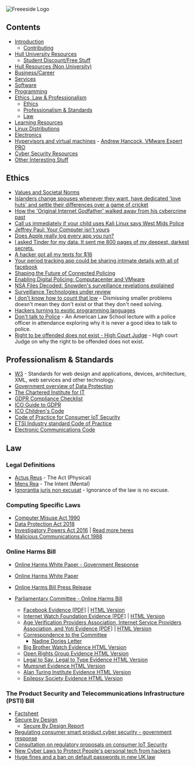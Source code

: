 ![Freeeside Logo](https://camo.githubusercontent.com/8824210474b9586405f0b11e210ea266599c9f83/68747470733a2f2f63646e2e7261776769742e636f6d2f467265657369646548756c6c2f4c6f676f732f6d61737465722f66726565736964655f7371756172655f706174682e737667 "Freeside Logo")

## Contents
- [Introduction](README.md#introduction)
   - [Contributing](README.md#contributing)
- [Hull University Resources](README.md#hulluniversity)
   - [Student Discount/Free Stuff](README.md#freestuff)
- [Hull Resources (Non University)](README.md#hull)
- [Business/Career](README.md#business)
- [Services](README.md#services)
- [Software](README.md#software)
- [Programming](Programming.md)
- [Ethics, Law & Professionalism](Ethics_Law_Professionalism.md)
    - [Ethics](Ethics_Law_Professionalism.md#ethics)
    - [Professionalism & Standards](Ethics_Law_Professionalism.md#standards)
    - [Law](Ethics_Law_Professionalism.md#law)
- [Learning Resources](README.md#education)
- [Linux Distributions](README.md#linux)
- [Electronics](Electronics.md)
- [Hypervisors and virtual machines](Virtualisation.md#virtualisation)
       - [Andrew Hancock, VMware Expert PRO](Virtualisation.md#andrewhancock)
- [Cyber Security Resources](CyberSecurity.md)
- [Other Interesting Stuff](README.md#misc)

## Ethics <a name="ethics"></a>

- [Values and Societal Norms](https://www.sociologydiscussion.com/society/values-and-norms-of-society-conformity-conflict-and-deviation-in-norms/2292)
- [Islanders change spouses whenever they want, have dedicated 'love huts' and settle their differences over a game of cricket](https://www.dailymail.co.uk/femail/article-2627148/Inside-worlds-original-free-love-community-Trobriand-Islanders-change-spouses-want-dedicated-love-huts-settle-differences-game-cricket.html)
- [How the 'Original Internet Godfather' walked away from his cybercrime past](https://theconversation.com/how-the-original-internet-godfather-walked-away-from-his-cybercrime-past-interview-88822)
- [Call us immediately if your child uses Kali Linux says West Mids Police](https://www.theregister.com/2020/02/14/silly_police_infosec_parental_advice_poster/)
- [Jeffrey Paul: Your Computer isn't yours](https://sneak.berlin/20201112/your-computer-isnt-yours/)
- [Does Apple really log every app you run?](https://blog.jacopo.io/en/post/apple-ocsp/)
- [I asked Tinder for my data. It sent me 800 pages of my deepest, darkest secrets.](https://www.theguardian.com/technology/2017/sep/26/tinder-personal-data-dating-app-messages-hacked-sold)
- [A hacker got all my texts for $16](https://www.vice.com/en/article/y3g8wb/hacker-got-my-texts-16-dollars-sakari-netnumber)
- [Your period tracking app could be sharing intimate details with all of facebook](https://www.theguardian.com/world/commentisfree/2019/sep/14/your-period-tracking-app-could-be-sharing-intimate-details-with-all-of-facebook)
- [Shaping the Future of Connected Policing](https://www.youtube.com/watch?v=24FaeP_Zv_8)
- [Enabling Digital Policing: Computacenter and VMware](https://www.youtube.com/watch?v=wwJyKUv3rcs)
- [NSA Files Decoded: Snowden's surveillance revelations explained](https://www.theguardian.com/world/interactive/2013/nov/01/snowden-nsa-files-surveillance-revelations-decoded#section/1)
- [Surveillance Technologies under review](https://www.seattle.gov/tech/initiatives/privacy/surveillance-technologies)
- [I don't know how to count that low](https://acesounderglass.com/2021/10/20/i-dont-know-how-to-count-that-low/) - Dismissing smaller problems doesn't mean they don't exist or that they don't need solving.
- [Hackers turning to exotic programming languages](https://thehackernews.com/2021/07/hackers-turning-to-exotic-programming.html?m=1)
- [Don't talk to Police](https://www.youtube.com/watch?v=d-7o9xYp7eE) - An American Law School lecture with a police officer in attendance exploring why it is never a good idea to talk to police.
- [Right to be offended does not exist - High Court Judge](https://www.dailymail.co.uk/news/article-7710009/Right-offended-does-not-exist-says-High-Court-judge.html) - High court Judge on why the right to be offended does not exist.

## Professionalism & Standards <a name="standards"></a>
- [W3](https://www.w3.org/standards/) - Standards for web design and applications, devices, architecture, XML, web services and other technology.
- [Government overview of Data Protection](https://www.gov.uk/data-protection)
- [The Chartered Institute for IT](https://www.bcs.org/)
- [GDPR Compliance Checklist](https://gdprchecklist.io/)
- [ICO Guide to GDPR](https://ico.org.uk/for-organisations/)
- [ICO Children's Code](https://ico.org.uk/for-organisations/guide-to-data-protection/ico-codes-of-practice/age-appropriate-design-a-code-of-practice-for-online-services/)
- [Code of Practice for Consumer IoT Security](https://www.gov.uk/government/publications/code-of-practice-for-consumer-iot-security)
- [ETSI Industry standard Code of Practice](https://www.gov.uk/government/publications/etsi-industry-standard-based-on-the-code-of-practice)
- [Electronic Communications Code](https://www.ofcom.org.uk/phones-telecoms-and-internet/information-for-industry/policy/electronic-comm-code)

## Law <a name="law"></a>
### Legal Definitions
- [Actus Reus](https://e-lawresources.co.uk/Actus-reus.php) - The Act (Physical)
- [Mens Rea](https://e-lawresources.co.uk/Mens-rea-intention.php) - The Intent (Mental)
- [Ignorantia juris non excusat](https://thelawpedia.co.uk/ignorantia-juris-non-excusat/) - Ignorance of the law is no excuse.

### Computing Specific Laws
- [Computer Misuse Act 1990](https://www.legislation.gov.uk/ukpga/1990/18/contents)
- [Data Protection Act 2018](https://www.legislation.gov.uk/ukpga/2018/12/contents/enacted)
- [Investigatory Powers Act 2016](https://www.gov.uk/government/collections/investigatory-powers-bill) | [Read more heres](https://bills.parliament.uk/bills/1749)
- [Malicious Communications Act 1988](https://www.legislation.gov.uk/ukpga/1988/27/section/1)

### Online Harms Bill 
- [Online Harms White Paper - Government Response](https://www.gov.uk/government/consultations/online-harms-white-paper/outcome/online-harms-white-paper-full-government-response)
- [Online Harms White Paper](https://www.gov.uk/government/consultations/online-harms-white-paper/online-harms-white-paper)
- [Online Harms Bill Press Release](https://www.gov.uk/government/news/landmark-laws-to-keep-children-safe-stop-racial-hate-and-protect-democracy-online-published)

- [Parliamentary Committee - Online Harms Bill](https://committees.parliament.uk/work/1432/online-safety-and-online-harms/)
    - [Facebook Evidence [PDF]](https://committees.parliament.uk/writtenevidence/39559/pdf/) | [HTML Version](https://committees.parliament.uk/writtenevidence/39559/html/)
    - [Internet Watch Foundation Evidence [PDF]](https://committees.parliament.uk/writtenevidence/39541/pdf/) | [HTML Version](https://committees.parliament.uk/oralevidence/2983/html/)
    - [Age Verification Providers Association, Internet Service Providers Association, and Yoti Evidence [PDF]](https://committees.parliament.uk/oralevidence/2984/pdf/) | [HTML Version](https://committees.parliament.uk/oralevidence/2984/html/)
    - [Correspondence to the Committee](https://committees.parliament.uk/work/1432/online-safety-and-online-harms/publications/3/correspondence/)
        - [Nadine Dories Letter](/img/letter-nadine-dorries.png)
    - [Big Brother Watch Evidence HTML Version](https://committees.parliament.uk/writtenevidence/38675/html/)
    - [Open Rights Group Evidence HTML Version](https://committees.parliament.uk/writtenevidence/38614/html/)
    - [Legal to Say, Legal to Type Evidence HTML Version](https://committees.parliament.uk/writtenevidence/38625/html/)
    - [Mumsnet Evidence HTML Version](https://committees.parliament.uk/writtenevidence/38578/html/)
    - [Alan Turing Institute Evidence HTML Version](https://committees.parliament.uk/writtenevidence/38395/html/)
    - [Epilepsy Society Evidence HTML Version](https://committees.parliament.uk/writtenevidence/38476/html/)
    
### The Product Security and Telecommunications Infrastructure (PSTI) Bill 
- [Factsheet](https://www.gov.uk/government/collections/the-product-security-and-telecommunications-infrastructure-psti-bill-factsheets)
- [Secure by Design](https://www.gov.uk/government/collections/secure-by-design)
    - [Secure By Design Report](https://www.gov.uk/government/publications/secure-by-design-report)
- [Regulating consumer smart product cyber security - government response](https://www.gov.uk/government/publications/regulating-consumer-smart-product-cyber-security-government-response)
- [Consultation on regulatory proposals on consumer IoT Security](https://www.gov.uk/government/consultations/consultation-on-regulatory-proposals-on-consumer-iot-security)
- [New Cyber Laws to Protect People's personal tech from hackers](https://www.gov.uk/government/news/new-cyber-laws-to-protect-peoples-personal-tech-from-hackers)
- [Huge fines and a ban on default passwords in new UK law](https://www.bbc.co.uk/news/technology-59400762)